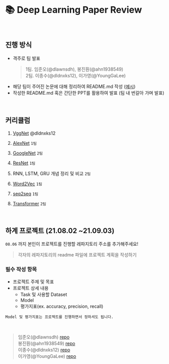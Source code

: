 # 📚 Deep Learning Paper Review

<br>

## 진행 방식

- 격주로 팀 발표
    > 1팀. 임준오(@dlawnsdh), 봉진훤(@ahn1938549) <br>
    > 2팀. 이종수(@dldnxks12), 이가영(@YoungGaLee)
- 해당 팀이 주어진 논문에 대해 정리하여 README.md 작성 ([예시](https://github.com/Artinto/DL-Paper-Review/tree/main/ex.Transformer-XL))
- 작성한 README.md 혹은 간단한 PPT를 활용하여 발표 (팀 내 번갈아 가며 발표)


<BR>

## 커리큘럼

1. [VggNet](https://arxiv.org/abs/1409.1556) @dldnxks12
2. [AlexNet](https://papers.nips.cc/paper/2012/file/c399862d3b9d6b76c8436e924a68c45b-Paper.pdf)  `1팀`
3. [GoogleNet](https://arxiv.org/abs/1409.4842) `2팀`
4. [ResNet](https://arxiv.org/abs/1512.03385)  `1팀`

1. RNN, LSTM, GRU 개념 정리 및 비교 `2팀`
2. [Word2Vec](https://arxiv.org/pdf/1301.3781.pdf)  `1팀`
3. [seq2seq](https://arxiv.org/abs/1409.3215) `1팀`
4. [Transformer](https://arxiv.org/abs/1706.03762)  `2팀`

   
<BR>
    
## 하계 프로젝트 (21.08.02 ~21.09.03)

`08.06` 까지 본인이 프로젝트를 진행할 레파지토리 주소를 추가해주세요!
> 각자의 레파지토리의 readme 파일에 프로젝트 계획을 작성하기
    
### 필수 작성 항목 
- 프로젝트 주제 및 목표
- 프로젝트 상세 내용
    - Task 및 사용할 Dataset
    - Model
    - 평가지표(ex. accuracy, precision, recall)
    
`Model 및 평가지표는 프로젝트를 진행하면서 정하셔도 됩니다.`
    
<br>
    
> 임준오(@dlawnsdh)  [repo]() <br>
> 봉진훤(@ahn1938549) [repo]()<br>
> 이종수(@dldnxks12) [repo]() <br>
> 이가영(@YoungGaLee) [repo]()
    
    
